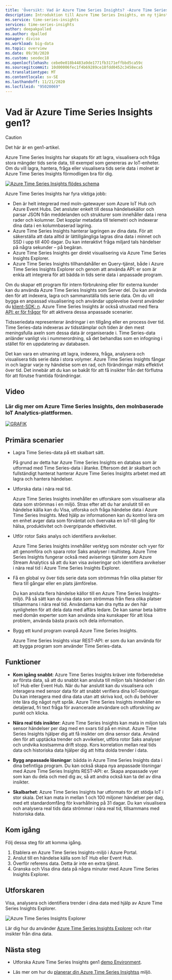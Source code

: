 ```yaml
---
title: 'Översikt: Vad är Azure Time Series Insights? -Azure Time Series Insights | Microsoft Docs'
description: Introduktion till Azure Time Series Insights, en ny tjänst för analys av tidsseriedata och IoT-lösningar.
ms.service: time-series-insights
services: time-series-insights
author: deepakpalled
ms.author: dpalled
manager: diviso
ms.workload: big-data
ms.topic: overview
ms.date: 09/30/2020
ms.custom: seodec18
ms.openlocfilehash: cebe0e018b4483a9de1771fb3171effbbd5ca59c
ms.sourcegitcommit: 10d00006fec1f4b69289ce18fdd0452c3458eca5
ms.translationtype: MT
ms.contentlocale: sv-SE
ms.lasthandoff: 11/21/2020
ms.locfileid: "95020069"
---
```

# <a name="what-is-azure-time-series-insights-gen1"></a>Vad är Azure Time Series Insights gen1?

> [!CAUTION]
> Det här är en gen1-artikel.

Azure Time Series Insights har skapats för att lagra, visualisera och fråga stora mängder tids serie data, till exempel som genereras av IoT-enheter. Om du vill lagra, hantera, fråga eller visualisera tids serie data i molnet är Azure Time Series Insights förmodligen bra för dig.

[![Azure Time Series Insights flödes schema](media/overview/time-series-insights-flowchart.png)](media/overview/time-series-insights-flowchart.png#lightbox)

Azure Time Series Insights har fyra viktiga jobb:

- Den är helt integrerad med moln-gatewayer som Azure IoT Hub och Azure Event Hubs. Det ansluter enkelt till dessa händelsekällor och parsar JSON från meddelanden och strukturer som innehåller data i rena rader och kolumner. Det kopplar metadata till telemetri och indexerar dina data i en kolumnbaserad lagring.
- Azure Time Series Insights hanterar lagringen av dina data. För att säkerställa att data alltid är lättillgängliga lagras dina data i minnet och SSD i upp till 400 dagar. Du kan interaktivt fråga miljard tals händelser på några sekunder – på begäran.
- Azure Time Series Insights ger direkt visualisering via Azure Time Series Insights Explorer.
- Azure Time Series Insights tillhandahåller en Query-tjänst, både i Azure Time Series Insights Explorer och genom att använda API: er som är enkla att integrera för att bädda in tids serie data i anpassade program.

Om du skapar ett program för intern förbrukning eller för externa kunder kan du använda Azure Time Series Insights som Server del. Du kan använda den för att indexera, lagra och sammanställa tids serie data. Om du vill bygga en anpassad visualisering och användar upplevelse överst använder du [klient-SDK: n](https://github.com/microsoft/tsiclient/blob/master/docs/API.md). Azure Time Series Insights är också utrustad med flera [API: er för frågor](./concepts-json-flattening-escaping-rules.md) för att aktivera dessa anpassade scenarier.

Tidsseriedata representerar ändringar i en tillgång eller en process över tid. Time Series-data indexeras av tidsstämplar och tiden är den mest meningsfulla axeln som dessa data är organiserade i. Time Series-data anländer vanligt vis i nummerordning, så det behandlas som en infogning i stället för en uppdatering av databasen.

Det kan vara en utmaning att lagra, indexera, fråga, analysera och visualisera tids serie data i stora volymer.
Azure Time Series Insights fångar in och lagrar varje ny händelse som en rad, och förändringar mäts effektivt över tid. Det innebär att du kan se bakåt för att få insikter från det förflutna för att förutse framtida förändringar.

## <a name="video"></a>Video

### <a name="learn-more-about-azure-time-series-insights-the-cloud-based-iot-analytics-platformbr"></a>Lär dig mer om Azure Time Series Insights, den molnbaserade IoT Analytics-plattformen.</br>

[![GRAFIK](https://img.youtube.com/vi/GaARrFfjoss/0.jpg)](https://www.youtube.com/watch?v=GaARrFfjoss)

## <a name="primary-scenarios"></a>Primära scenarier

- Lagra Time Series-data på ett skalbart sätt.

   På grund av detta har Azure Time Series Insights en databas som är utformad med Time Series-data i åtanke. Eftersom det är skalbart och fullständigt hanterat hanterar Azure Time Series Insights arbetet med att lagra och hantera händelser.

- Utforska data i nära real tid.

   Azure Time Series Insights innehåller en utforskare som visualiserar alla data som strömmas i en miljö. Strax efter att du har anslutit till en händelse källa kan du Visa, utforska och fråga händelse data i Azure Time Series Insights. Med hjälp av informationen kan du kontrol lera om en enhet avger data som förväntat och övervaka en IoT-till gång för hälsa, produktivitet och övergripande effektivitet.

- Utför rotor Saks analys och identifiera avvikelser.

   Azure Time Series Insights innehåller verktyg som mönster och vyer för att genomföra och spara rotor Saks analyser i multisteg. Azure Time Series Insights fungerar också med aviserings tjänster som Azure Stream Analytics så att du kan visa aviseringar och identifiera avvikelser i nära real tid i Azure Time Series Insights Explorer.

- Få en global vy över tids serie data som strömmas från olika platser för flera till gångar eller en plats jämförelse.

   Du kan ansluta flera händelse källor till en Azure Time Series Insights-miljö. På så sätt kan du visa data som strömmas från flera olika platser tillsammans i nära real tid. Användarna kan dra nytta av den här synligheten för att dela data med affärs ledare. De kan samar beta bättre med domän experter som kan använda sina kunskaper för att lösa problem, använda bästa praxis och dela information.

- Bygg ett kund program ovanpå Azure Time Series Insights.

   Azure Time Series Insights visar REST-API: er som du kan använda för att bygga program som använder Time Series-data.

## <a name="capabilities"></a>Funktioner

- **Kom igång snabbt**: Azure Time Series Insights kräver inte förberedelse av första data, så att du snabbt kan ansluta till miljon tals händelser i din IoT Hub eller Event Hub. När du har anslutit kan du visualisera och interagera med sensor data för att snabbt verifiera dina IoT-lösningar. Du kan interagera med dina data utan att skriva kod, och du behöver inte lära dig något nytt språk. Azure Time Series Insights innehåller en detaljerad, fri text fråga för avancerade användare och utforskning av punkt och klicka.

- **Nära real tids insikter**: Azure Time Series Insights kan mata in miljon tals sensor händelser per dag med en svars tid på en minut. Azure Time Series Insights hjälper dig att få insikter om dina sensor data. Använd den för att upptäcka trender och avvikelser, utföra rotor Saks analyser och undvika kostsamma drift stopp. Kors korrelation mellan real tids data och historiska data hjälper dig att hitta dolda trender i data.

- **Bygg anpassade lösningar**: bädda in Azure Time Series Insights data i dina befintliga program. Du kan också skapa nya anpassade lösningar med Azure Time Series Insights REST-API: er. Skapa anpassade vyer som kan du dela och med dig av, så att andra också kan ta del av dina insikter.

- **Skalbarhet**: Azure Time Series Insights har utformats för att stödja IoT i stor skala. Det kan mata in mellan 1 och 100 miljoner händelser per dag, med ett standardomfång för kvarhållning på 31 dagar. Du kan visualisera och analysera real tids data strömmar i nära real tid, tillsammans med historiska data.

## <a name="get-started"></a>Kom igång

Följ dessa steg för att komma igång.

1. Etablera en Azure Time Series Insights-miljö i Azure Portal.
1. Anslut till en händelse källa som IoT Hub eller Event Hub.
1. Överför referens data. Detta är inte en extra tjänst.
1. Granska och Visa dina data på några minuter med Azure Time Series Insights Explorer.

## <a name="explorer"></a>Utforskaren

Visa, analysera och identifiera trender i dina data med hjälp av Azure Time Series Insights Explorer.

![Azure Time Series Insights Explorer](media/overview/time-series-insights-explorer-panel.png)

Lär dig hur du använder [Azure Time Series Insights Explorer](time-series-insights-explorer.md) och ritar insikter från dina data.

## <a name="next-steps"></a>Nästa steg

- Utforska Azure Time Series Insights gen1 [demo Environment](./time-series-quickstart.md).

- Läs mer om hur du [planerar din Azure Time Series Insightss](time-series-insights-environment-planning.md) miljö.